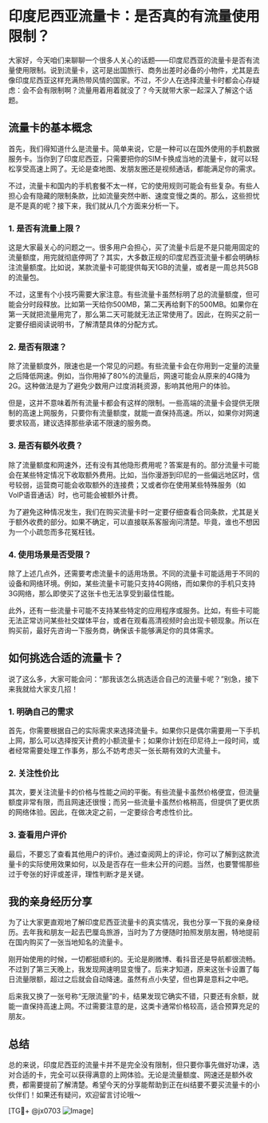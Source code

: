 # 印度尼西亚流量卡：是否真的有流量使用限制？

大家好，今天咱们来聊聊一个很多人关心的话题——印度尼西亚的流量卡是否有流量使用限制。说到流量卡，这可是出国旅行、商务出差时必备的小物件，尤其是去像印度尼西亚这样充满热带风情的国家。不过，不少人在选择流量卡时都会心存疑虑：会不会有限制啊？流量用着用着就没了？今天就带大家一起深入了解这个话题。

## 流量卡的基本概念

首先，我们得知道什么是流量卡。简单来说，它是一种可以在国外使用的手机数据服务卡。当你到了印度尼西亚，只需要把你的SIM卡换成当地的流量卡，就可以轻松享受高速上网了。无论是查地图、发朋友圈还是视频通话，都能满足你的需求。

不过，流量卡和国内的手机套餐不太一样，它的使用规则可能会有些复杂。有些人担心会有隐藏的限制条款，比如流量突然中断、速度变慢之类的。那么，这些担忧是不是真的呢？接下来，我们就从几个方面来分析一下。

### 1. 是否有流量上限？

这是大家最关心的问题之一。很多用户会担心，买了流量卡后是不是只能用固定的流量额度，用完就彻底停网了？其实，大多数正规的印度尼西亚流量卡都会明确标注流量额度。比如说，某款流量卡可能提供每天1GB的流量，或者是一周总共5GB的流量包。

不过，这里有个小技巧需要大家注意。有些流量卡虽然标明了总的流量额度，但可能会分时段释放。比如第一天给你500MB，第二天再给剩下的500MB。如果你在第一天就把流量用完了，那么第二天可能就无法正常使用了。因此，在购买之前一定要仔细阅读说明书，了解清楚具体的分配方式。

### 2. 是否有限速？

除了流量额度外，限速也是一个常见的问题。有些流量卡会在你用到一定量的流量之后降低网速。例如，当你用掉了80%的流量后，网速可能会从原来的4G降为2G。这种做法是为了避免少数用户过度消耗资源，影响其他用户的体验。

但是，这并不意味着所有流量卡都会有这样的限制。一些高端的流量卡会提供无限制的高速上网服务，只要你有流量额度，就能一直保持高速。所以，如果你对网速要求较高，建议选择那些承诺不限速的服务商。

### 3. 是否有额外收费？

除了流量额度和网速外，还有没有其他隐形费用呢？答案是有的。部分流量卡可能会在某些特定情况下收取额外费用。比如，当你漫游到印尼的一些偏远地区时，信号较弱，运营商可能会收取额外的连接费；又或者你在使用某些特殊服务（如VoIP语音通话）时，也可能会被额外计费。

为了避免这种情况发生，我们在购买流量卡时一定要仔细查看合同条款，尤其是关于额外收费的部分。如果不确定，可以直接联系客服询问清楚。毕竟，谁也不想因为一个小疏忽而多花冤枉钱。

### 4. 使用场景是否受限？

除了上述几点外，还需要考虑流量卡的适用场景。不同的流量卡可能适用于不同的设备和网络环境。例如，某些流量卡可能只支持4G网络，而如果你的手机只支持3G网络，那么即使买了这张卡也无法享受到最佳性能。

此外，还有一些流量卡可能不支持某些特定的应用程序或服务。比如，有些卡可能无法正常访问某些社交媒体平台，或者在观看高清视频时会出现卡顿现象。所以在购买前，最好先咨询一下服务商，确保该卡能够满足你的具体需求。

## 如何挑选合适的流量卡？

说了这么多，大家可能会问：“那我该怎么挑选适合自己的流量卡呢？”别急，接下来我就给大家支几招！

### 1. 明确自己的需求

首先，你需要根据自己的实际需求来选择流量卡。如果你只是偶尔需要用一下手机上网，那么可以选择按天计费的小额流量卡；如果你计划在印尼待上一段时间，或者经常需要处理工作事务，那么不妨考虑买一张长期有效的大流量卡。

### 2. 关注性价比

其次，要关注流量卡的价格与性能之间的平衡。有些流量卡虽然价格便宜，但流量额度非常有限，而且网速还很慢；而另一些流量卡虽然价格稍高，但提供了更优质的网络体验。因此，在做决定之前，一定要综合考虑性价比。

### 3. 查看用户评价

最后，不要忘了查看其他用户的评价。通过查阅网上的评论，你可以了解到这款流量卡的实际使用效果如何，以及是否存在一些未公开的问题。当然，也要警惕那些过于夸张的好评或差评，理性判断才是关键。

## 我的亲身经历分享

为了让大家更直观地了解印度尼西亚流量卡的真实情况，我也分享一下我的亲身经历。去年我和朋友一起去巴厘岛旅游，当时为了方便随时拍照发朋友圈，特地提前在国内购买了一张当地知名的流量卡。

刚开始使用的时候，一切都挺顺利的。无论是刷微博、看抖音还是导航都很流畅。不过到了第三天晚上，我发现网速明显变慢了。后来才知道，原来这张卡设置了每日流量限额，超过之后就会自动降速。虽然有点小失望，但也算是意料之中吧。

后来我又换了一张号称“无限流量”的卡，结果发现它确实不错，只要还有余额，就能一直保持高速上网。不过需要注意的是，这类卡通常价格较高，适合预算充足的朋友。

## 总结

总的来说，印度尼西亚的流量卡并不是完全没有限制，但只要你事先做好功课，选对合适的卡，完全可以获得满意的上网体验。无论是流量额度、网速还是额外收费，都需要提前了解清楚。希望今天的分享能帮助到正在纠结要不要买流量卡的小伙伴们！如果还有疑问，欢迎留言讨论哦～

[TG💪+ @jx0703 ![Image](https://github.com/user-attachments/assets/dbca1d08-cadb-493c-b0ec-ad6f7a83f270)]